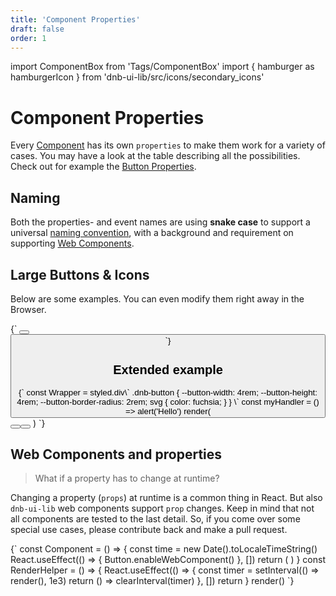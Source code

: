 ```yaml
---
title: 'Component Properties'
draft: false
order: 1
---
```


import ComponentBox from 'Tags/ComponentBox'
import { hamburger as hamburgerIcon } from 'dnb-ui-lib/src/icons/secondary_icons'

# Component Properties

Every [Component](/uilib/components) has its own `properties` to make them work for a variety of cases. You may have a look at the table describing all the possibilities. Check out for example the [Button Properties](/uilib/components/button#info).

## Naming

Both the properties- and event names are using **snake case** to support a universal [naming convention](/uilib/development/naming), with a background and requirement on supporting [Web Components](/uilib/usage/first-steps/web-components).

## Large Buttons & Icons

Below are some examples. You can even modify them right away in the Browser.

<ComponentBox>
{`
<Button
  variant="secondary"
  text="Secondary Button"
  icon="chevron_right_medium"
  size="large"
/>
<Button
  icon="chevron_right"
  icon_size="medium"
  size="large"
/>
`}
</ComponentBox>

## Extended example

<ComponentBox scope={{hamburgerIcon}} useRender>
{`
const Wrapper = styled.div\`
  .dnb-button {
    --button-width: 4rem;
    --button-height: 4rem;
    --button-border-radius: 2rem;
    svg {
      color: fuchsia;
    }
  }
\`
const myHandler = () => alert('Hello')
render(
  <Wrapper>
    <Button
      variant="secondary"
      icon={hamburgerIcon}
      size="default"
      on_click={myHandler}
    />
    <Button
      variant="secondary"
      size="default"
      on_click={myHandler}
    >
      <Icon icon={hamburgerIcon} />
    </Button>
  </Wrapper>
)
`}
</ComponentBox>

## Web Components and properties

> What if a property has to change at runtime?

Changing a property (`props`) at runtime is a common thing in React. But also `dnb-ui-lib` web components support `prop` changes.
Keep in mind that not all components are tested to the last detail.
So, if you come over some special use cases, please contribute back and make a pull request.

<ComponentBox useRender>
{`
const Component = () => {
  const time = new Date().toLocaleTimeString()
  React.useEffect(() => {
    Button.enableWebComponent()
  }, [])
  return (
    <dnb-input
      label="Web Component property updates:"
      value={time}
    ></dnb-input>
  )
}
const RenderHelper = () => {
  React.useEffect(() => {
    const timer = setInterval(() => render(<RenderHelper />), 1e3)
    return () => clearInterval(timer)
  }, [])
  return <Component />
}
render(<RenderHelper />)
`}
</ComponentBox>
